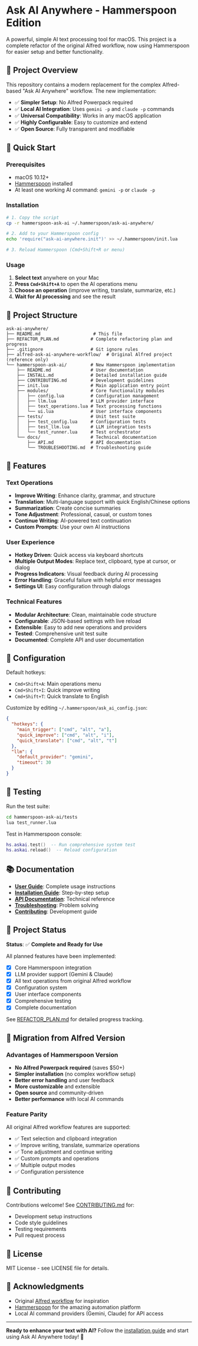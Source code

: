 # Ask AI Anywhere - Hammerspoon Edition

A powerful, simple AI text processing tool for macOS. This project is a complete refactor of the original Alfred workflow, now using Hammerspoon for easier setup and better functionality.

## 🎯 Project Overview

This repository contains a modern replacement for the complex Alfred-based "Ask AI Anywhere" workflow. The new implementation:

- ✅ **Simpler Setup**: No Alfred Powerpack required
- ✅ **Local AI Integration**: Uses `gemini -p` and `claude -p` commands
- ✅ **Universal Compatibility**: Works in any macOS application
- ✅ **Highly Configurable**: Easy to customize and extend
- ✅ **Open Source**: Fully transparent and modifiable

## 🚀 Quick Start

### Prerequisites
- macOS 10.12+
- [Hammerspoon](https://hammerspoon.org) installed
- At least one working AI command: `gemini -p` or `claude -p`

### Installation
```bash
# 1. Copy the script
cp -r hammerspoon-ask-ai ~/.hammerspoon/ask-ai-anywhere/

# 2. Add to your Hammerspoon config
echo 'require("ask-ai-anywhere.init")' >> ~/.hammerspoon/init.lua

# 3. Reload Hammerspoon (Cmd+Shift+R or menu)
```

### Usage
1. **Select text** anywhere on your Mac
2. **Press `Cmd+Shift+A`** to open the AI operations menu
3. **Choose an operation** (improve writing, translate, summarize, etc.)
4. **Wait for AI processing** and see the result

## 📁 Project Structure

```
ask-ai-anywhere/
├── README.md                    # This file
├── REFACTOR_PLAN.md            # Complete refactoring plan and progress
├── .gitignore                  # Git ignore rules
├── alfred-ask-ai-anywhere-workflow/  # Original Alfred project (reference only)
└── hammerspoon-ask-ai/         # New Hammerspoon implementation
    ├── README.md               # User documentation
    ├── INSTALL.md              # Detailed installation guide
    ├── CONTRIBUTING.md         # Development guidelines
    ├── init.lua                # Main application entry point
    ├── modules/                # Core functionality modules
    │   ├── config.lua          # Configuration management
    │   ├── llm.lua             # LLM provider interface
    │   ├── text_operations.lua # Text processing functions
    │   └── ui.lua              # User interface components
    ├── tests/                  # Unit test suite
    │   ├── test_config.lua     # Configuration tests
    │   ├── test_llm.lua        # LLM integration tests
    │   └── test_runner.lua     # Test orchestrator
    └── docs/                   # Technical documentation
        ├── API.md              # API documentation
        └── TROUBLESHOOTING.md  # Troubleshooting guide
```

## 🎯 Features

### Text Operations
- **Improve Writing**: Enhance clarity, grammar, and structure
- **Translation**: Multi-language support with quick English/Chinese options
- **Summarization**: Create concise summaries
- **Tone Adjustment**: Professional, casual, or custom tones
- **Continue Writing**: AI-powered text continuation
- **Custom Prompts**: Use your own AI instructions

### User Experience
- **Hotkey Driven**: Quick access via keyboard shortcuts
- **Multiple Output Modes**: Replace text, clipboard, type at cursor, or dialog
- **Progress Indicators**: Visual feedback during AI processing
- **Error Handling**: Graceful failure with helpful error messages
- **Settings UI**: Easy configuration through dialogs

### Technical Features
- **Modular Architecture**: Clean, maintainable code structure
- **Configurable**: JSON-based settings with live reload
- **Extensible**: Easy to add new operations and providers
- **Tested**: Comprehensive unit test suite
- **Documented**: Complete API and user documentation

## 🔧 Configuration

Default hotkeys:
- `Cmd+Shift+A`: Main operations menu
- `Cmd+Shift+I`: Quick improve writing
- `Cmd+Shift+T`: Quick translate to English

Customize by editing `~/.hammerspoon/ask_ai_config.json`:

```json
{
  "hotkeys": {
    "main_trigger": ["cmd", "alt", "a"],
    "quick_improve": ["cmd", "alt", "i"],
    "quick_translate": ["cmd", "alt", "t"]
  },
  "llm": {
    "default_provider": "gemini",
    "timeout": 30
  }
}
```

## 🧪 Testing

Run the test suite:
```bash
cd hammerspoon-ask-ai/tests
lua test_runner.lua
```

Test in Hammerspoon console:
```lua
hs.askai.test()  -- Run comprehensive system test
hs.askai.reload()  -- Reload configuration
```

## 📚 Documentation

- **[User Guide](hammerspoon-ask-ai/README.md)**: Complete usage instructions
- **[Installation Guide](hammerspoon-ask-ai/INSTALL.md)**: Step-by-step setup
- **[API Documentation](hammerspoon-ask-ai/docs/API.md)**: Technical reference
- **[Troubleshooting](hammerspoon-ask-ai/docs/TROUBLESHOOTING.md)**: Problem solving
- **[Contributing](hammerspoon-ask-ai/CONTRIBUTING.md)**: Development guide

## 🚧 Project Status

**Status**: ✅ **Complete and Ready for Use**

All planned features have been implemented:
- [x] Core Hammerspoon integration
- [x] LLM provider support (Gemini & Claude)
- [x] All text operations from original Alfred workflow
- [x] Configuration system
- [x] User interface components
- [x] Comprehensive testing
- [x] Complete documentation

See [REFACTOR_PLAN.md](REFACTOR_PLAN.md) for detailed progress tracking.

## 🔄 Migration from Alfred Version

### Advantages of Hammerspoon Version
- **No Alfred Powerpack required** (saves $50+)
- **Simpler installation** (no complex workflow setup)
- **Better error handling** and user feedback
- **More customizable** and extensible
- **Open source** and community-driven
- **Better performance** with local AI commands

### Feature Parity
All original Alfred workflow features are supported:
- ✅ Text selection and clipboard integration
- ✅ Improve writing, translate, summarize operations
- ✅ Tone adjustment and continue writing
- ✅ Custom prompts and operations
- ✅ Multiple output modes
- ✅ Configuration persistence

## 🤝 Contributing

Contributions welcome! See [CONTRIBUTING.md](hammerspoon-ask-ai/CONTRIBUTING.md) for:
- Development setup instructions
- Code style guidelines
- Testing requirements
- Pull request process

## 📄 License

MIT License - see LICENSE file for details.

## 🙏 Acknowledgments

- Original [Alfred workflow](alfred-ask-ai-anywhere-workflow/) for inspiration
- [Hammerspoon](https://hammerspoon.org) for the amazing automation platform
- Local AI command providers (Gemini, Claude) for API access

---

**Ready to enhance your text with AI?** Follow the [installation guide](hammerspoon-ask-ai/INSTALL.md) and start using Ask AI Anywhere today! 🎉
